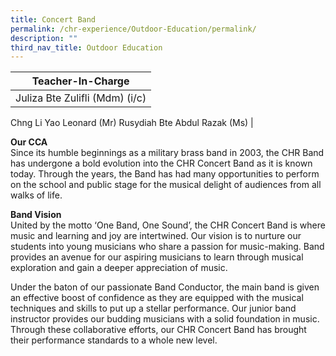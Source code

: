 ```yaml
---
title: Concert Band
permalink: /chr-experience/Outdoor-Education/permalink/
description: ""
third_nav_title: Outdoor Education
---
```

| Teacher-In-Charge |
| -------- | 
| Juliza Bte Zulifli (Mdm) (i/c)
Chng Li Yao Leonard (Mr)
Rusydiah Bte Abdul Razak (Ms) 
|

**Our CCA** <br>
Since its humble beginnings as a military brass band in 2003, the CHR Band has undergone a bold evolution into the CHR Concert Band as it is known today. Through the years, the Band has had many opportunities to perform on the school and public stage for the musical delight of audiences from all walks of life.
 
**Band Vision** <br>
United by the motto ‘One Band, One Sound’, the CHR Concert Band is where music and learning and joy are intertwined. Our vision is to nurture our students into young musicians who share a passion for music-making. Band provides an avenue for our aspiring musicians to learn through musical exploration and gain a deeper appreciation of music.

Under the baton of our passionate Band Conductor, the main band is given an effective boost of confidence as they are equipped with the musical techniques and skills to put up a stellar performance. Our junior band instructor provides our budding musicians with a solid foundation in music. Through these collaborative efforts, our CHR Concert Band has brought their performance standards to a whole new level. 